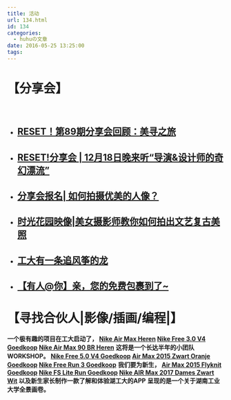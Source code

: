 ```yaml
---
title: 活动
url: 134.html
id: 134
categories:
  - huhuの文章
date: 2016-05-25 13:25:00
tags:
---
```


【分享会】
=====

 

*   [RESET！第89期分享会回顾：美寻之旅](http://mp.weixin.qq.com/s?__biz=MzA4MDUyMzAzNw==&mid=402007174&idx=1&sn=1a5c7c508b8bdb13e1f43f1b0945a7d9&scene=4#wechat_redirect)
    --------------------------------------------------------------------------------------------------------------------------------------------------------
    
*   [RESET!分享会 | 12月18日晚来听“导演&设计师的奇幻漂流”](http://mp.weixin.qq.com/s?__biz=MzA4MDUyMzAzNw==&mid=401921945&idx=1&sn=6df349828918e14af86cc34f12cec337&scene=4#wechat_redirect)
    ----------------------------------------------------------------------------------------------------------------------------------------------------------------------
    
*   [分享会报名| 如何拍摄优美的人像？](http://mp.weixin.qq.com/s?__biz=MzA4MDUyMzAzNw==&mid=401486820&idx=1&sn=5067f199f26677e691b209154f1ec4af&scene=4#wechat_redirect)
    -----------------------------------------------------------------------------------------------------------------------------------------------------
    
*   [时光花园映像|美女摄影师教你如何拍出文艺复古美照](http://mp.weixin.qq.com/s?__biz=MzA4MDUyMzAzNw==&mid=401336762&idx=1&sn=ea372890ab9b776b8f42653efb430c2a&scene=4#wechat_redirect)
    ------------------------------------------------------------------------------------------------------------------------------------------------------------
    
*   [工大有一条追风筝的龙](http://mp.weixin.qq.com/s?__biz=MzA4MDUyMzAzNw==&mid=400892089&idx=1&sn=29493105f50d9cbc9de0cdfb35fc05c9&scene=4#wechat_redirect)
    ----------------------------------------------------------------------------------------------------------------------------------------------
    
*   [【有人@你】亲，您的免费包裹到了~](http://mp.weixin.qq.com/s?__biz=MzA4MDUyMzAzNw==&mid=400589273&idx=1&sn=c16efea0707ed5431e4a112daa83aca3&scene=4#wechat_redirect)
    -----------------------------------------------------------------------------------------------------------------------------------------------------
    

【寻找合伙人|影像/插画/编程|】
=================

**一个极有趣的项目在工大启动了， [Nike Air Max Heren](http://www.nikeairmax2017.nl/nike-air-max-heren-goedkoop.html) [Nike Free 3.0 V4 Goedkoop](http://www.goedkoopairmaxnike.nl/nike-running-goedkoop/nike-free-3-0-v4.html) [Nike Air Max 90 BR Heren](http://www.nikeairmax2017.nl/nike-air-max-heren-goedkoop/nike-air-max-90-br-heren.html)** **这将是一个长达半年的小团队WORKSHOP。 [Nike Free 5.0 V4 Goedkoop](http://www.goedkoopairmaxnike.nl/nike-running-goedkoop/nike-free-5-0-v4.html) [Air Max 2015 Zwart Oranje Goedkoop](http://www.goedkoopairmaxnike.nl/nike-air-max-2015/air-max-2015-zwart-oranje.html) [Nike Free Run 3 Goedkoop](http://www.goedkoopairmaxnike.nl/nike-running-goedkoop/nike-free-run-3.html)** **我们要为新生， [Air Max 2015 Flyknit Goedkoop](http://www.goedkoopairmaxnike.nl/nike-air-max-2015/air-max-2015-flyknit.html) [Nike FS Lite Run Goedkoop](http://www.goedkoopairmaxnike.nl/nike-running-goedkoop/nike-fs-lite-run.html) [Nike AIR Max 2017 Dames Zwart Wit](http://www.nikeairmax2017.nl/nike-air-max-2017-heren-dame-lovers-zwart-wit.html) 以及新生家长制作一款了解和体验湖工大的APP** **呈现的是一个关于湖南工业大学全景画卷。**